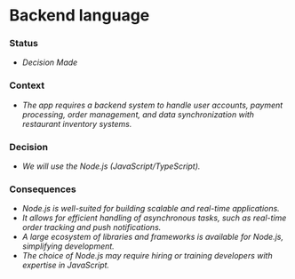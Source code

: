 
# Backend language
### Status
- *Decision Made*
### Context
-  *The app requires a backend system to handle user accounts, payment processing, order management, and data synchronization with restaurant inventory systems.*
### Decision
- *We will use the Node.js (JavaScript/TypeScript).*
### Consequences
- *Node.js is well-suited for building scalable and real-time applications.*
- *It allows for efficient handling of asynchronous tasks, such as real-time order tracking and push notifications.*
- *A large ecosystem of libraries and frameworks is available for Node.js, simplifying development.*
- *The choice of Node.js may require hiring or training developers with expertise in JavaScript.*